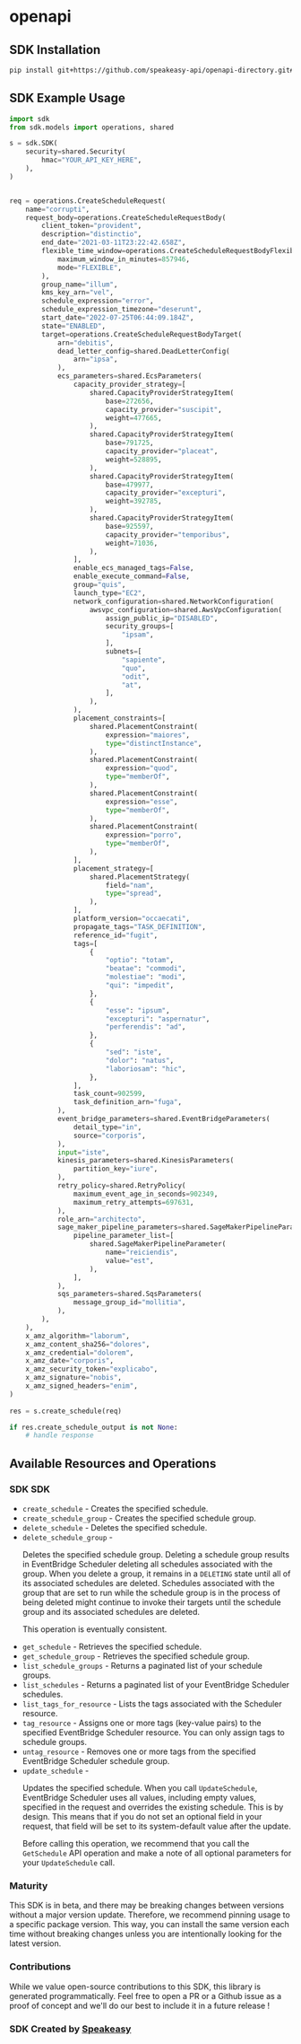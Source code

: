 # openapi

<!-- Start SDK Installation -->
## SDK Installation

```bash
pip install git+https://github.com/speakeasy-api/openapi-directory.git#subdirectory=SDKs/amazonaws.com/scheduler/2021-06-30/python
```
<!-- End SDK Installation -->

## SDK Example Usage
<!-- Start SDK Example Usage -->
```python
import sdk
from sdk.models import operations, shared

s = sdk.SDK(
    security=shared.Security(
        hmac="YOUR_API_KEY_HERE",
    ),
)


req = operations.CreateScheduleRequest(
    name="corrupti",
    request_body=operations.CreateScheduleRequestBody(
        client_token="provident",
        description="distinctio",
        end_date="2021-03-11T23:22:42.658Z",
        flexible_time_window=operations.CreateScheduleRequestBodyFlexibleTimeWindow(
            maximum_window_in_minutes=857946,
            mode="FLEXIBLE",
        ),
        group_name="illum",
        kms_key_arn="vel",
        schedule_expression="error",
        schedule_expression_timezone="deserunt",
        start_date="2022-07-25T06:44:09.184Z",
        state="ENABLED",
        target=operations.CreateScheduleRequestBodyTarget(
            arn="debitis",
            dead_letter_config=shared.DeadLetterConfig(
                arn="ipsa",
            ),
            ecs_parameters=shared.EcsParameters(
                capacity_provider_strategy=[
                    shared.CapacityProviderStrategyItem(
                        base=272656,
                        capacity_provider="suscipit",
                        weight=477665,
                    ),
                    shared.CapacityProviderStrategyItem(
                        base=791725,
                        capacity_provider="placeat",
                        weight=528895,
                    ),
                    shared.CapacityProviderStrategyItem(
                        base=479977,
                        capacity_provider="excepturi",
                        weight=392785,
                    ),
                    shared.CapacityProviderStrategyItem(
                        base=925597,
                        capacity_provider="temporibus",
                        weight=71036,
                    ),
                ],
                enable_ecs_managed_tags=False,
                enable_execute_command=False,
                group="quis",
                launch_type="EC2",
                network_configuration=shared.NetworkConfiguration(
                    awsvpc_configuration=shared.AwsVpcConfiguration(
                        assign_public_ip="DISABLED",
                        security_groups=[
                            "ipsam",
                        ],
                        subnets=[
                            "sapiente",
                            "quo",
                            "odit",
                            "at",
                        ],
                    ),
                ),
                placement_constraints=[
                    shared.PlacementConstraint(
                        expression="maiores",
                        type="distinctInstance",
                    ),
                    shared.PlacementConstraint(
                        expression="quod",
                        type="memberOf",
                    ),
                    shared.PlacementConstraint(
                        expression="esse",
                        type="memberOf",
                    ),
                    shared.PlacementConstraint(
                        expression="porro",
                        type="memberOf",
                    ),
                ],
                placement_strategy=[
                    shared.PlacementStrategy(
                        field="nam",
                        type="spread",
                    ),
                ],
                platform_version="occaecati",
                propagate_tags="TASK_DEFINITION",
                reference_id="fugit",
                tags=[
                    {
                        "optio": "totam",
                        "beatae": "commodi",
                        "molestiae": "modi",
                        "qui": "impedit",
                    },
                    {
                        "esse": "ipsum",
                        "excepturi": "aspernatur",
                        "perferendis": "ad",
                    },
                    {
                        "sed": "iste",
                        "dolor": "natus",
                        "laboriosam": "hic",
                    },
                ],
                task_count=902599,
                task_definition_arn="fuga",
            ),
            event_bridge_parameters=shared.EventBridgeParameters(
                detail_type="in",
                source="corporis",
            ),
            input="iste",
            kinesis_parameters=shared.KinesisParameters(
                partition_key="iure",
            ),
            retry_policy=shared.RetryPolicy(
                maximum_event_age_in_seconds=902349,
                maximum_retry_attempts=697631,
            ),
            role_arn="architecto",
            sage_maker_pipeline_parameters=shared.SageMakerPipelineParameters(
                pipeline_parameter_list=[
                    shared.SageMakerPipelineParameter(
                        name="reiciendis",
                        value="est",
                    ),
                ],
            ),
            sqs_parameters=shared.SqsParameters(
                message_group_id="mollitia",
            ),
        ),
    ),
    x_amz_algorithm="laborum",
    x_amz_content_sha256="dolores",
    x_amz_credential="dolorem",
    x_amz_date="corporis",
    x_amz_security_token="explicabo",
    x_amz_signature="nobis",
    x_amz_signed_headers="enim",
)
    
res = s.create_schedule(req)

if res.create_schedule_output is not None:
    # handle response
```
<!-- End SDK Example Usage -->

<!-- Start SDK Available Operations -->
## Available Resources and Operations

### SDK SDK

* `create_schedule` - Creates the specified schedule.
* `create_schedule_group` - Creates the specified schedule group.
* `delete_schedule` - Deletes the specified schedule.
* `delete_schedule_group` - <p>Deletes the specified schedule group. Deleting a schedule group results in EventBridge Scheduler deleting all schedules associated with the group. When you delete a group, it remains in a <code>DELETING</code> state until all of its associated schedules are deleted. Schedules associated with the group that are set to run while the schedule group is in the process of being deleted might continue to invoke their targets until the schedule group and its associated schedules are deleted.</p> <note> <p> This operation is eventually consistent. </p> </note>
* `get_schedule` - Retrieves the specified schedule.
* `get_schedule_group` - Retrieves the specified schedule group.
* `list_schedule_groups` - Returns a paginated list of your schedule groups.
* `list_schedules` - Returns a paginated list of your EventBridge Scheduler schedules.
* `list_tags_for_resource` - Lists the tags associated with the Scheduler resource.
* `tag_resource` - Assigns one or more tags (key-value pairs) to the specified EventBridge Scheduler resource. You can only assign tags to schedule groups.
* `untag_resource` - Removes one or more tags from the specified EventBridge Scheduler schedule group.
* `update_schedule` - <p> Updates the specified schedule. When you call <code>UpdateSchedule</code>, EventBridge Scheduler uses all values, including empty values, specified in the request and overrides the existing schedule. This is by design. This means that if you do not set an optional field in your request, that field will be set to its system-default value after the update. </p> <p> Before calling this operation, we recommend that you call the <code>GetSchedule</code> API operation and make a note of all optional parameters for your <code>UpdateSchedule</code> call. </p>
<!-- End SDK Available Operations -->

### Maturity

This SDK is in beta, and there may be breaking changes between versions without a major version update. Therefore, we recommend pinning usage
to a specific package version. This way, you can install the same version each time without breaking changes unless you are intentionally
looking for the latest version.

### Contributions

While we value open-source contributions to this SDK, this library is generated programmatically.
Feel free to open a PR or a Github issue as a proof of concept and we'll do our best to include it in a future release !

### SDK Created by [Speakeasy](https://docs.speakeasyapi.dev/docs/using-speakeasy/client-sdks)

